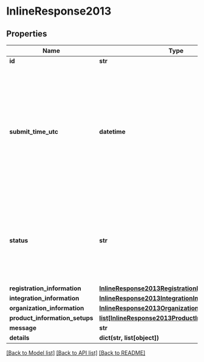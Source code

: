 # InlineResponse2013

## Properties
Name | Type | Description | Notes
------------ | ------------- | ------------- | -------------
**id** | **str** |  | [optional] 
**submit_time_utc** | **datetime** | Time of request in UTC. &#x60;Format: YYYY-MM-DDThh:mm:ssZ&#x60;  Example 2016-08-11T22:47:57Z equals August 11, 2016, at 22:47:57 (10:47:57 p.m.). The T separates the date and the time. The Z indicates UTC.  | [optional] 
**status** | **str** | The status of Registration request Possible Values:   - &#39;INITIALIZED&#39;   - &#39;RECEIVED&#39;   - &#39;PROCESSING&#39;   - &#39;SUCCESS&#39;   - &#39;FAILURE&#39;   - &#39;PARTIAL&#39;  | [optional] 
**registration_information** | [**InlineResponse2013RegistrationInformation**](InlineResponse2013RegistrationInformation.md) |  | [optional] 
**integration_information** | [**InlineResponse2013IntegrationInformation**](InlineResponse2013IntegrationInformation.md) |  | [optional] 
**organization_information** | [**InlineResponse2013OrganizationInformation**](InlineResponse2013OrganizationInformation.md) |  | [optional] 
**product_information_setups** | [**list[InlineResponse2013ProductInformationSetups]**](InlineResponse2013ProductInformationSetups.md) |  | [optional] 
**message** | **str** |  | [optional] 
**details** | **dict(str, list[object])** |  | [optional] 

[[Back to Model list]](../README.md#documentation-for-models) [[Back to API list]](../README.md#documentation-for-api-endpoints) [[Back to README]](../README.md)


